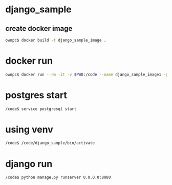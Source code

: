 # django_sample

## create docker image
``` bash
ownpc$ docker build -t django_sample_image .
```

# docker run
``` bash
ownpc$ docker run --rm -it -v $PWD:/code --name django_sample_image1 -p 8000:8000 -p 8080:8080 django_sample_image bash
```

# postgres start
``` bash
/code$ service postgresql start
```

# using venv
``` bash
/code$ /code/django_sample/bin/activate
```

# django run
``` bash
/code$ python manage.py runserver 0.0.0.0:8080
```

